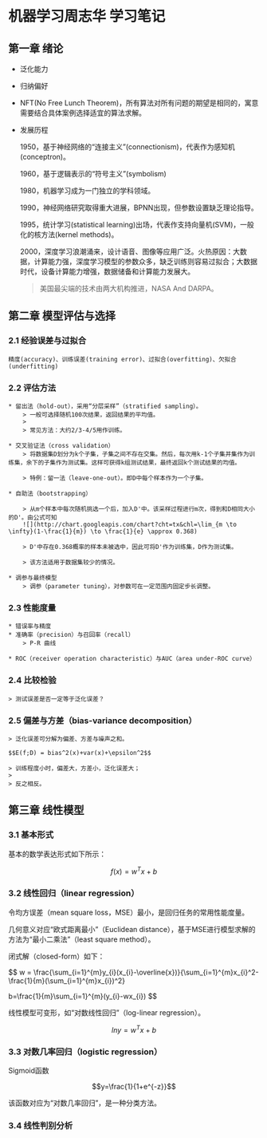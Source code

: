 <script type="text/javascript" src="http://cdn.mathjax.org/mathjax/latest/MathJax.js?config=default"></script>

# 机器学习周志华 学习笔记

## 第一章 绪论

* 泛化能力
* 归纳偏好
* NFT(No Free Lunch Theorem)，所有算法对所有问题的期望是相同的，寓意需要结合具体案例选择适宜的算法求解。
* 发展历程

    1950，基于神经网络的“连接主义”(connectionism)，代表作为感知机(conceptron)。
    
    1960，基于逻辑表示的“符号主义”(symbolism)

    1980，机器学习成为一门独立的学科领域。

    1990，神经网络研究取得重大进展，BPNN出现，但参数设置缺乏理论指导。

    1995，统计学习(statistical learning)出场，代表作支持向量机(SVM)，一般化的核方法(kernel methods)。

    2000，深度学习浪潮涌来，设计语音、图像等应用广泛。火热原因：大数据，计算能力强，深度学习模型的参数众多，缺乏训练则容易过拟合；大数据时代，设备计算能力增强，数据储备和计算能力发展大。

    > 美国最尖端的技术由两大机构推进，NASA And DARPA。

## 第二章 模型评估与选择

### 2.1 经验误差与过拟合
    
    精度(accuracy)、训练误差(training error)、过拟合(overfitting)、欠拟合(underfitting)

### 2.2 评估方法

    * 留出法（hold-out），采用“分层采样”（stratified sampling）。
        > 一般可选择随机100次结果，返回结果的平均值。
        >
        > 常见方法：大约2/3-4/5用作训练。
    
    * 交叉验证法（cross validation）
        > 将数据集D划分为k个子集，子集之间不存在交集。然后，每次用k-1个子集并集作为训练集，余下的子集作为测试集。这样可获得k组测试结果，最终返回k个测试结果的均值。
        
        > 特例：留一法（leave-one-out）。即D中每个样本作为一个子集。
        
    * 自助法（bootstrapping）
    
        > 从m个样本中每次随机挑选一个后，加入D'中。该采样过程进行m次，得到和D相同大小的D'。由公式可知
        ![](http://chart.googleapis.com/chart?cht=tx&chl=\lim_{m \to \infty}(1-\frac{1}{m}) \to \frac{1}{e} \approx 0.368)
        
        > D'中存在0.368概率的样本未被选中，因此可将D'作为训练集，D作为测试集。
        
        > 该方法适用于数据集较少的情况。
        
    * 调参与最终模型
        > 调参（parameter tuning），对参数可在一定范围内固定步长调整。
    
### 2.3 性能度量
    
    * 错误率与精度
    * 准确率（precision）与召回率（recall）
        > P-R 曲线
    
    * ROC（receiver operation characteristic）与AUC（area under-ROC curve） 

### 2.4 比较检验
    
    > 测试误差是否一定等于泛化误差？

### 2.5 偏差与方差（bias-variance decomposition）
    
    > 泛化误差可分解为偏差、方差与噪声之和。
    
    $$E(f;D) = bias^2(x)+var(x)+\epsilon^2$$
    
    > 训练程度小时，偏差大，方差小，泛化误差大；
    >
    > 反之相反。
    
## 第三章 线性模型

### 3.1 基本形式

基本的数学表达形式如下所示：

$$f(x)=w^Tx+b$$

### 3.2 线性回归（linear regression）

令均方误差（mean square loss，MSE）最小，是回归任务的常用性能度量。

几何意义对应“欧式距离最小”（Euclidean distance），基于MSE进行模型求解的方法为“最小二乘法”（least square method）。

闭式解（closed-form）如下：

$$
w = \frac{\sum_{i=1}^{m}y_{i}(x_{i}-\overline{x})}{\sum_{i=1}^{m}x_{i}^2-\frac{1}{m}(\sum_{i=1}^{m}x_{i})^2}

b=\frac{1}{m}\sum_{i=1}^{m}(y_{i}-wx_{i})
$$

线性模型可变形，如“对数线性回归”（log-linear regression）。

$$lny=w^Tx+b$$

### 3.3 对数几率回归（logistic regression）

Sigmoid函数

$$y=\frac{1}{1+e^{-z}}$$

该函数对应为“对数几率回归”，是一种分类方法。

### 3.4 线性判别分析